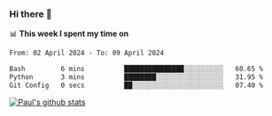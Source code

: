 ### Hi there 👋

📊 **This week I spent my time on**
<!--START_SECTION:waka-->

```txt
From: 02 April 2024 - To: 09 April 2024

Bash         6 mins          ███████████████░░░░░░░░░░   60.65 %
Python       3 mins          ████████░░░░░░░░░░░░░░░░░   31.95 %
Git Config   0 secs          ██░░░░░░░░░░░░░░░░░░░░░░░   07.40 %
```

<!--END_SECTION:waka-->


[![Paul's github stats](https://github-readme-stats.vercel.app/api?username=mickeyouyou&theme=dracula&show_icons=true)](https://github.com/anuraghazra/github-readme-stats)
